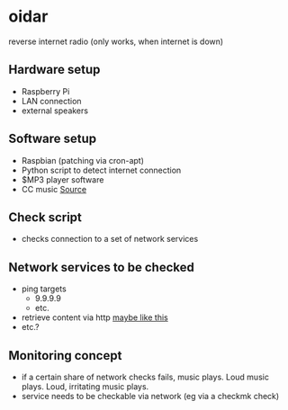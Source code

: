 # oidar

reverse internet radio (only works, when internet is down)

## Hardware setup
- Raspberry Pi
- LAN connection
- external speakers

## Software setup
- Raspbian (patching via cron-apt)
- Python script to detect internet connection
- $MP3 player software
- CC music [Source](https://www.epidemicsound.com/commercial-subscription/)

## Check script
- checks connection to a set of network services

## Network services to be checked
- ping targets
  - 9.9.9.9
  - etc.
- retrieve content via http [maybe like this](https://www.kite.com/python/answers/how-to-check-internet-connection-in-python)
- etc.?

## Monitoring concept
- if a certain share of network checks fails, music plays. Loud music plays. Loud, irritating music plays.
- service needs to be checkable via network (eg via a checkmk check)
